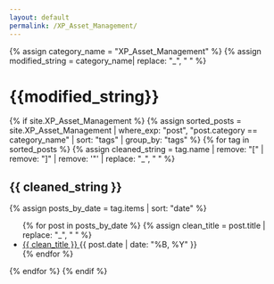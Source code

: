 ```yaml
---
layout: default
permalink: /XP_Asset_Management/
---
```


{% assign category_name = "XP_Asset_Management" %}
{% assign modified_string = category_name| replace: "_", " " %}
<h1>{{modified_string}}</h1>
{% if site.XP_Asset_Management %}
{% assign sorted_posts = site.XP_Asset_Management | where_exp: "post", "post.category == category_name" | sort: "tags" | group_by: "tags" %}
{% for tag in sorted_posts %}
{% assign cleaned_string = tag.name | remove: "[" | remove: "]" | remove: '"' | replace: "_", " " %}
<h2>{{ cleaned_string }}</h2>
{% assign posts_by_date = tag.items | sort: "date" %}
<ul>
{% for post in posts_by_date %}
{% assign clean_title = post.title | replace: "_", " " %}
<li><a href="{{ post.url | relative_url }}">{{ clean_title }} </a><span>{{ post.date | date: "%B, %Y" }}</span></li>
{% endfor %}
</ul>
{% endfor %}
{% endif %}
